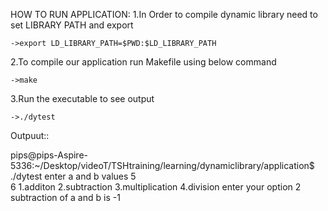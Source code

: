 HOW TO RUN APPLICATION:
1.In Order to compile dynamic library need to set LIBRARY PATH and export 


	->export LD_LIBRARY_PATH=$PWD:$LD_LIBRARY_PATH

2.To compile our application run Makefile using below command
	
	->make

3.Run the executable to see output
	
	->./dytest
	




Outpuut::

pips@pips-Aspire-5336:~/Desktop/videoT/TSHtraining/learning/dynamiclibrary/application$ ./dytest 
enter a and b values 
5	 	
6
1.additon 2.subtraction 3.multiplication 4.division 
enter your option
2
subtraction of a and b is -1
